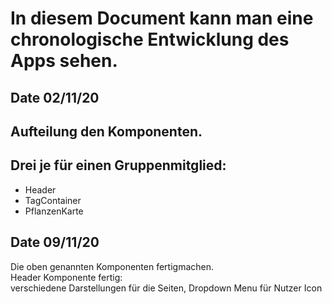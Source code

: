 # In diesem Document kann man eine chronologische Entwicklung des Apps sehen.

## Date 02/11/20
## Aufteilung den Komponenten.
## Drei je für einen Gruppenmitglied:

- Header
- TagContainer
- PflanzenKarte

## Date 09/11/20

Die oben genannten Komponenten fertigmachen. <br>
Header Komponente fertig:
    <br> verschiedene Darstellungen für die Seiten, Dropdown Menu für Nutzer Icon
